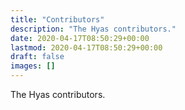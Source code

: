 ```yaml
---
title: "Contributors"
description: "The Hyas contributors."
date: 2020-04-17T08:50:29+00:00
lastmod: 2020-04-17T08:50:29+00:00
draft: false
images: []
---
```


The Hyas contributors.
